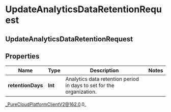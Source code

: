 # UpdateAnalyticsDataRetentionRequest

## UpdateAnalyticsDataRetentionRequest

## Properties

|Name | Type | Description | Notes|
|------------ | ------------- | ------------- | -------------|
| **retentionDays** | **Int** | Analytics data retention period in days to set for the organization. | |



_PureCloudPlatformClientV2@162.0.0_
